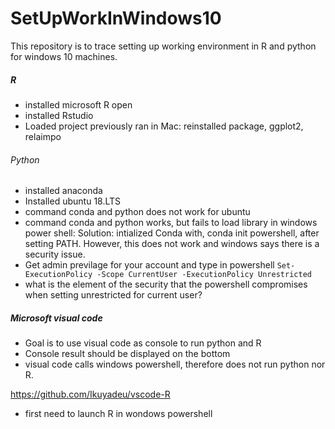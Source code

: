 # SetUpWorkInWindows10
This repository is to trace setting up working environment in R and python for windows 10 machines. 
##### R
- installed microsoft R open
- installed Rstudio
- Loaded project previously ran in Mac: reinstalled package, ggplot2, relaimpo

###### Python
- installed anaconda 
- Installed ubuntu 18.LTS
- command conda and python does not work for ubuntu
- command conda and python works, but fails to load library in windows power shell: Solution: intialized Conda with, 
conda init powershell, after setting PATH. However, this does not work and windows says there is a security issue. 
- Get admin previlage for your account and type in powershell ```Set-ExecutionPolicy -Scope CurrentUser -ExecutionPolicy Unrestricted``` 
- what is the element of the security that the powershell compromises when setting unrestricted for current user? 


##### Microsoft visual code ####
- Goal is to use visual code as console to run python and R
- Console result should be displayed on the bottom 
- visual code calls windows powershell, therefore does not run python nor R.

https://github.com/Ikuyadeu/vscode-R
- first need to launch R in wondows powershell


